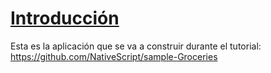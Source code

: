 # [Introducción](http://docs.nativescript.org/angular/tutorial/ng-chapter-0)

Esta es la aplicación que se va a construir durante el tutorial:
https://github.com/NativeScript/sample-Groceries

